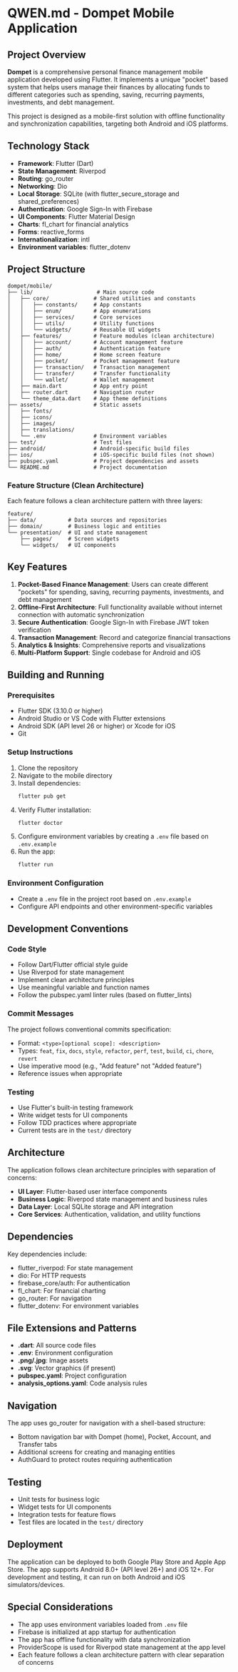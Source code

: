 # QWEN.md - Dompet Mobile Application

## Project Overview

**Dompet** is a comprehensive personal finance management mobile application developed using Flutter. It implements a unique "pocket" based system that helps users manage their finances by allocating funds to different categories such as spending, saving, recurring payments, investments, and debt management.

This project is designed as a mobile-first solution with offline functionality and synchronization capabilities, targeting both Android and iOS platforms.

## Technology Stack

- **Framework**: Flutter (Dart)
- **State Management**: Riverpod
- **Routing**: go_router
- **Networking**: Dio
- **Local Storage**: SQLite (with flutter_secure_storage and shared_preferences)
- **Authentication**: Google Sign-In with Firebase
- **UI Components**: Flutter Material Design
- **Charts**: fl_chart for financial analytics
- **Forms**: reactive_forms
- **Internationalization**: intl
- **Environment variables**: flutter_dotenv

## Project Structure

```
dompet/mobile/
├── lib/                    # Main source code
│   ├── core/              # Shared utilities and constants
│   │   ├── constants/     # App constants
│   │   ├── enum/          # App enumerations
│   │   ├── services/      # Core services
│   │   ├── utils/         # Utility functions
│   │   └── widgets/       # Reusable UI widgets
│   ├── features/          # Feature modules (clean architecture)
│   │   ├── account/       # Account management feature
│   │   ├── auth/          # Authentication feature
│   │   ├── home/          # Home screen feature
│   │   ├── pocket/        # Pocket management feature
│   │   ├── transaction/   # Transaction management
│   │   ├── transfer/      # Transfer functionality
│   │   └── wallet/        # Wallet management
│   ├── main.dart          # App entry point
│   ├── router.dart        # Navigation router
│   └── theme_data.dart    # App theme definitions
├── assets/                # Static assets
│   ├── fonts/
│   ├── icons/
│   ├── images/
│   ├── translations/
│   └── .env               # Environment variables
├── test/                  # Test files
├── android/               # Android-specific build files
├── ios/                   # iOS-specific build files (not shown)
├── pubspec.yaml           # Project dependencies and assets
└── README.md              # Project documentation
```

### Feature Structure (Clean Architecture)

Each feature follows a clean architecture pattern with three layers:

```
feature/
├── data/          # Data sources and repositories
├── domain/        # Business logic and entities
└── presentation/  # UI and state management
    ├── pages/     # Screen widgets
    └── widgets/   # UI components
```

## Key Features

1. **Pocket-Based Finance Management**: Users can create different "pockets" for spending, saving, recurring payments, investments, and debt management
2. **Offline-First Architecture**: Full functionality available without internet connection with automatic synchronization
3. **Secure Authentication**: Google Sign-In with Firebase JWT token verification
4. **Transaction Management**: Record and categorize financial transactions
5. **Analytics & Insights**: Comprehensive reports and visualizations
6. **Multi-Platform Support**: Single codebase for Android and iOS

## Building and Running

### Prerequisites
- Flutter SDK (3.10.0 or higher)
- Android Studio or VS Code with Flutter extensions
- Android SDK (API level 26 or higher) or Xcode for iOS
- Git

### Setup Instructions

1. Clone the repository
2. Navigate to the mobile directory
3. Install dependencies:
   ```bash
   flutter pub get
   ```
4. Verify Flutter installation:
   ```bash
   flutter doctor
   ```
5. Configure environment variables by creating a `.env` file based on `.env.example`
6. Run the app:
   ```bash
   flutter run
   ```

### Environment Configuration
- Create a `.env` file in the project root based on `.env.example`
- Configure API endpoints and other environment-specific variables

## Development Conventions

### Code Style
- Follow Dart/Flutter official style guide
- Use Riverpod for state management
- Implement clean architecture principles
- Use meaningful variable and function names
- Follow the pubspec.yaml linter rules (based on flutter_lints)

### Commit Messages
The project follows conventional commits specification:
- Format: `<type>[optional scope]: <description>`
- Types: `feat`, `fix`, `docs`, `style`, `refactor`, `perf`, `test`, `build`, `ci`, `chore`, `revert`
- Use imperative mood (e.g., "Add feature" not "Added feature")
- Reference issues when appropriate

### Testing
- Use Flutter's built-in testing framework
- Write widget tests for UI components
- Follow TDD practices where appropriate
- Current tests are in the `test/` directory

## Architecture

The application follows clean architecture principles with separation of concerns:

- **UI Layer**: Flutter-based user interface components
- **Business Logic**: Riverpod state management and business rules
- **Data Layer**: Local SQLite storage and API integration
- **Core Services**: Authentication, validation, and utility functions

## Dependencies

Key dependencies include:
- flutter_riverpod: For state management
- dio: For HTTP requests
- firebase_core/auth: For authentication
- fl_chart: For financial charting
- go_router: For navigation
- flutter_dotenv: For environment variables

## File Extensions and Patterns

- **.dart**: All source code files
- **.env**: Environment configuration
- **.png/.jpg**: Image assets
- **.svg**: Vector graphics (if present)
- **pubspec.yaml**: Project configuration
- **analysis_options.yaml**: Code analysis rules

## Navigation

The app uses go_router for navigation with a shell-based structure:
- Bottom navigation bar with Dompet (home), Pocket, Account, and Transfer tabs
- Additional screens for creating and managing entities
- AuthGuard to protect routes requiring authentication

## Testing

- Unit tests for business logic
- Widget tests for UI components
- Integration tests for feature flows
- Test files are located in the `test/` directory

## Deployment

The application can be deployed to both Google Play Store and Apple App Store. The app supports Android 8.0+ (API level 26+) and iOS 12+. For development and testing, it can run on both Android and iOS simulators/devices.

## Special Considerations

- The app uses environment variables loaded from `.env` file
- Firebase is initialized at app startup for authentication
- The app has offline functionality with data synchronization
- ProviderScope is used for Riverpod state management at the app level
- Each feature follows a clean architecture pattern with clear separation of concerns